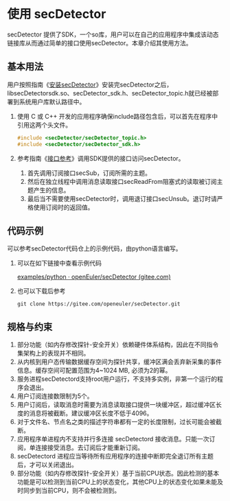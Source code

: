 # 使用 secDetector

secDetector 提供了SDK，一个so库，用户可以在自己的应用程序中集成该动态链接库从而通过简单的接口使用secDetector。本章介绍其使用方法。

## 基本用法

用户按照指南《[安装secDetector](./install_secdetector.md)》安装完secDetector之后，libsecDetectorsdk.so、secDetector_sdk.h、secDetector_topic.h就已经被部署到系统用户库默认路径中。

1. 使用 C 或 C++ 开发的应用程序确保include路径包含后，可以首先在程序中引用这两个头文件。

   ```c
   #include <secDetector/secDetector_topic.h>
   #include <secDetector/secDetector_sdk.h>
   ```

2. 参考指南《[接口参考](./api_reference.md)》调用SDK提供的接口访问secDetector。

   1. 首先调用订阅接口secSub，订阅所需的主题。
   2. 然后在独立线程中调用消息读取接口secReadFrom阻塞式的读取被订阅主题产生的信息。
   3. 最后当不需要使用secDetector时，调用退订接口secUnsub。退订时请严格使用订阅时的返回值。

## 代码示例

可以参考secDetector代码仓上的示例代码，由python语言编写。

1. 可以在如下链接中查看示例代码

   [examples/python · openEuler/secDetector (gitee.com)](https://gitee.com/openeuler/secDetector/tree/master/examples/python)

2. 也可以下载后参考

   ```shell
   git clone https://gitee.com/openeuler/secDetector.git
   ```

## 规格与约束

1. 部分功能（如内存修改探针-安全开关）依赖硬件体系结构，因此在不同指令集架构上的表现并不相同。
2. 从内核到用户态传输数据缓存空间为探针共享，缓冲区满会丢弃新采集的事件信息。缓存空间可配置范围为4~1024 MB, 必须为2的幂。
3. 服务进程secDetectord支持root用户运行，不支持多实例，非第一个运行的程序会退出。
4. 用户订阅连接数限制为5个。
5. 用户订阅后，读取消息时需要为消息读取接口提供一块缓冲区，超过缓冲区长度的消息将被截断。建议缓冲区长度不低于4096。
6. 对于文件名、节点名之类的描述字符串都有一定的长度限制，过长可能会被截断。
7. 应用程序单进程内不支持并行多连接 secDetectord 接收消息。只能一次订阅，单连接接受消息。去订阅后才能重新订阅。
8. secDetectord 进程应当等待所有应用程序的连接中断即完全退订所有主题后，才可以关闭退出。
9. 部分功能（如内存修改探针-安全开关）基于当前CPU状态。因此检测的基本功能是可以检测到当前CPU上的状态变化，其他CPU上的状态变化如果未能及时同步到当前CPU，则不会被检测到。
